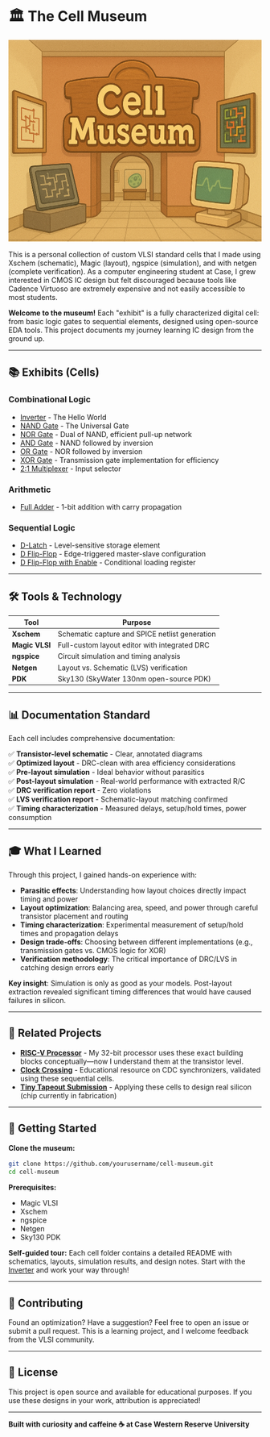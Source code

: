 # 🏛️ The Cell Museum
<p align="center">
  <img src="./CellMuseum.png" height=400px />
</p>

This is a personal collection of custom VLSI standard cells that I made using Xschem (schematic), Magic (layout), ngspice (simulation), and with netgen (complete verification). As a computer
engineering student at Case, I grew interested in CMOS IC design but felt discouraged because tools like Cadence Virtuoso are extremely expensive and not easily accessible to most students.

**Welcome to the museum!** Each "exhibit" is a fully characterized digital cell: from basic logic gates to sequential elements, designed using open-source EDA tools. This project documents my journey learning IC design from the ground up.

---

## 📚 Exhibits (Cells)

### Combinational Logic
- [Inverter](./combinational/inverter/) - The Hello World
- [NAND Gate](./combinational/nand/) - The Universal Gate
- [NOR Gate](./combinational/nor/) - Dual of NAND, efficient pull-up network
- [AND Gate](./combinational/and/) - NAND followed by inversion
- [OR Gate](./combinational/or/) - NOR followed by inversion
- [XOR Gate](./combinational/xor/) - Transmission gate implementation for efficiency
- [2:1 Multiplexer](./combinational/mux2/) - Input selector

### Arithmetic
- [Full Adder](./arithmetic/full_adder/) - 1-bit addition with carry propagation

### Sequential Logic
- [D-Latch](./sequential/d_latch/) - Level-sensitive storage element
- [D Flip-Flop](./sequential/d_flipflop/) - Edge-triggered master-slave configuration
- [D Flip-Flop with Enable](./sequential/d_ff_en/) - Conditional loading register

---

## 🛠️ Tools & Technology

| Tool | Purpose |
|------|---------|
| **Xschem** | Schematic capture and SPICE netlist generation |
| **Magic VLSI** | Full-custom layout editor with integrated DRC |
| **ngspice** | Circuit simulation and timing analysis |
| **Netgen** | Layout vs. Schematic (LVS) verification |
| **PDK** | Sky130 (SkyWater 130nm open-source PDK) |

---

## 📊 Documentation Standard

Each cell includes comprehensive documentation:

✅ **Transistor-level schematic** - Clear, annotated diagrams  
✅ **Optimized layout** - DRC-clean with area efficiency considerations  
✅ **Pre-layout simulation** - Ideal behavior without parasitics  
✅ **Post-layout simulation** - Real-world performance with extracted R/C  
✅ **DRC verification report** - Zero violations  
✅ **LVS verification report** - Schematic-layout matching confirmed  
✅ **Timing characterization** - Measured delays, setup/hold times, power consumption  

---

## 🎓 What I Learned

Through this project, I gained hands-on experience with:

- **Parasitic effects**: Understanding how layout choices directly impact timing and power
- **Layout optimization**: Balancing area, speed, and power through careful transistor placement and routing
- **Timing characterization**: Experimental measurement of setup/hold times and propagation delays
- **Design trade-offs**: Choosing between different implementations (e.g., transmission gates vs. CMOS logic for XOR)
- **Verification methodology**: The critical importance of DRC/LVS in catching design errors early

**Key insight**: Simulation is only as good as your models. Post-layout extraction revealed significant timing differences that would have caused failures in silicon.

---

## 🔗 Related Projects

- **[RISC-V Processor](https://github.com/AxC1271/RISCV-CPU)** - My 32-bit processor uses these exact building blocks conceptually—now I understand them at the transistor level.
- **[Clock Crossing](https://github.com/AxC1271/ClockCrossing)** - Educational resource on CDC synchronizers, validated using these sequential cells.
- **[Tiny Tapeout Submission](link)** - Applying these cells to design real silicon (chip currently in fabrication)

---

## 🎫 Getting Started

**Clone the museum:**
```bash
git clone https://github.com/yourusername/cell-museum.git
cd cell-museum
```

**Prerequisites:**
- Magic VLSI
- Xschem
- ngspice
- Netgen
- Sky130 PDK

**Self-guided tour:**
Each cell folder contains a detailed README with schematics, layouts, simulation results, and design notes. Start with the [Inverter](./combinational/inverter/) and work your way through!

---

## 📸 Contributing

Found an optimization? Have a suggestion? Feel free to open an issue or submit a pull request. This is a learning project, and I welcome feedback from the VLSI community.

---

## 📝 License

This project is open source and available for educational purposes. If you use these designs in your work, attribution is appreciated!

---

**Built with curiosity and caffeine ☕ at Case Western Reserve University**
